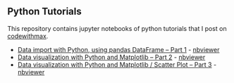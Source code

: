 ## Python Tutorials

This repository contains jupyter notebooks of python tutorials that I post on [codewithmax](http://codewithmax.com).

* [Data import with Python, using pandas DataFrame – Part 1](http://codewithmax.com/2017/07/06/data-import-with-python-using-pandas-dataframe-part-1/) - [nbviewer](http://nbviewer.jupyter.org/github/ditdili/Python_Tutorials/blob/master/notebooks/DataImportTut.ipynb)
* [Data visualization with Python and Matplotlib – Part 2](http://codewithmax.com/2017/07/07/data-visualization-with-python-and-matplotlib-part-2/) - [nbviewer](http://nbviewer.jupyter.org/github/ditdili/Python_Tutorials/blob/master/notebooks/SuiPerDea.ipynb)
* [Data visualization with Python and Matplotlib / Scatter Plot – Part 3](http://codewithmax.com/2017/07/09/data-visualization-with-python-and-matplotlib-scatter-plot-part-3/) - [nbviewer](https://github.com/ditdili/Python_Tutorials/blob/master/notebooks/SuiRateChange.ipynb)
